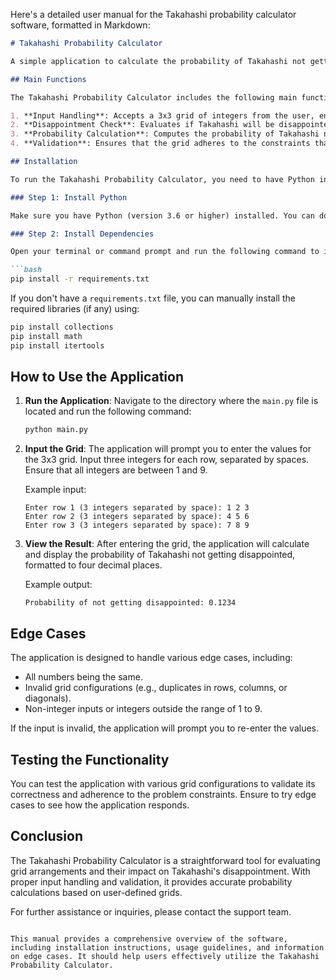 Here's a detailed user manual for the Takahashi probability calculator software, formatted in Markdown:

```markdown
# Takahashi Probability Calculator

A simple application to calculate the probability of Takahashi not getting disappointed based on a 3x3 grid of integers.

## Main Functions

The Takahashi Probability Calculator includes the following main functions:

1. **Input Handling**: Accepts a 3x3 grid of integers from the user, ensuring that all values are between 1 and 9.
2. **Disappointment Check**: Evaluates if Takahashi will be disappointed based on the arrangement of numbers in the grid.
3. **Probability Calculation**: Computes the probability of Takahashi not getting disappointed by analyzing all possible arrangements of the grid.
4. **Validation**: Ensures that the grid adheres to the constraints that no row, column, or diagonal contains the same number in all three cells.

## Installation

To run the Takahashi Probability Calculator, you need to have Python installed on your machine. You can install the required dependencies using pip. 

### Step 1: Install Python

Make sure you have Python (version 3.6 or higher) installed. You can download it from [python.org](https://www.python.org/downloads/).

### Step 2: Install Dependencies

Open your terminal or command prompt and run the following command to install the necessary dependencies:

```bash
pip install -r requirements.txt
```

If you don't have a `requirements.txt` file, you can manually install the required libraries (if any) using:

```bash
pip install collections
pip install math
pip install itertools
```

## How to Use the Application

1. **Run the Application**: Navigate to the directory where the `main.py` file is located and run the following command:

   ```bash
   python main.py
   ```

2. **Input the Grid**: The application will prompt you to enter the values for the 3x3 grid. Input three integers for each row, separated by spaces. Ensure that all integers are between 1 and 9.

   Example input:
   ```
   Enter row 1 (3 integers separated by space): 1 2 3
   Enter row 2 (3 integers separated by space): 4 5 6
   Enter row 3 (3 integers separated by space): 7 8 9
   ```

3. **View the Result**: After entering the grid, the application will calculate and display the probability of Takahashi not getting disappointed, formatted to four decimal places.

   Example output:
   ```
   Probability of not getting disappointed: 0.1234
   ```

## Edge Cases

The application is designed to handle various edge cases, including:

- All numbers being the same.
- Invalid grid configurations (e.g., duplicates in rows, columns, or diagonals).
- Non-integer inputs or integers outside the range of 1 to 9.

If the input is invalid, the application will prompt you to re-enter the values.

## Testing the Functionality

You can test the application with various grid configurations to validate its correctness and adherence to the problem constraints. Ensure to try edge cases to see how the application responds.

## Conclusion

The Takahashi Probability Calculator is a straightforward tool for evaluating grid arrangements and their impact on Takahashi's disappointment. With proper input handling and validation, it provides accurate probability calculations based on user-defined grids.

For further assistance or inquiries, please contact the support team.
```

This manual provides a comprehensive overview of the software, including installation instructions, usage guidelines, and information on edge cases. It should help users effectively utilize the Takahashi Probability Calculator.